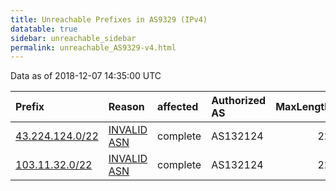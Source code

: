 ```yaml
---
title: Unreachable Prefixes in AS9329 (IPv4)
datatable: true
sidebar: unreachable_sidebar
permalink: unreachable_AS9329-v4.html
---
```


Data as of 2018-12-07 14:35:00 UTC


<div class="datatable-begin"></div>

| Prefix                                                   | Reason                                                                                                | affected   | Authorized AS   |   MaxLength | Anchor                                       |   unreachable /24s |
|:---------------------------------------------------------|:------------------------------------------------------------------------------------------------------|:-----------|:----------------|------------:|:---------------------------------------------|-------------------:|
| [43.224.124.0/22](https://stat.ripe.net/43.224.124.0/22) | [INVALID ASN](https://rpki-validator.ripe.net/announcement-preview?asn=AS9329&prefix=43.224.124.0/22) | complete   | AS132124        |          22 | [APNIC](unreachable_APNIC_RPKI_Root-v4.html) |                  4 |
| [103.11.32.0/22](https://stat.ripe.net/103.11.32.0/22)   | [INVALID ASN](https://rpki-validator.ripe.net/announcement-preview?asn=AS9329&prefix=103.11.32.0/22)  | complete   | AS132124        |          22 | [APNIC](unreachable_APNIC_RPKI_Root-v4.html) |                  4 |

<div class="datatable-end"></div>